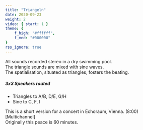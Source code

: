 ```yaml
---
title: "Triangeln"
date: 2020-09-23
weight: 2
video: { start: 1 }
theme: {
    f_high: "#ffffff",
    f_med: "#000000"
}
rss_ignore: true
---
```

All sounds recorded stereo in a dry swimming pool.  
The triangle sounds are mixed with sine waves.  
The spatialisation, situated as triangles, fosters the beating.

##### 3x3 Speakers routed
- Triangles to A/B, D/E, G/H
- Sine to C, F, I

This is a short version for a concert in Echoraum, Vienna. (8:00) [Multichannel]  
Originally this peace is 60 minutes.

[](fsk-17.jpg)

